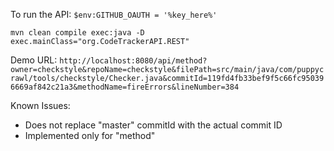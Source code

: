 
To run the API: 
`$env:GITHUB_OAUTH = '%key_here%'`

`mvn clean compile exec:java -D exec.mainClass="org.CodeTrackerAPI.REST"`

Demo URL:
`http://localhost:8080/api/method?owner=checkstyle&repoName=checkstyle&filePath=src/main/java/com/puppycrawl/tools/checkstyle/Checker.java&commitId=119fd4fb33bef9f5c66fc950396669af842c21a3&methodName=fireErrors&lineNumber=384`

Known Issues:
 - Does not replace "master" commitId with the actual commit ID
 - Implemented only for "method"
